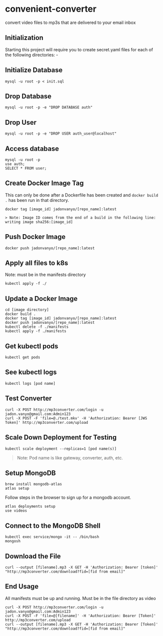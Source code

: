 # convenient-converter
convert video files to mp3s that are delivered to your email inbox

## Initialization
Starting this project will require you to create secret.yaml files for each of the following directories:
    -

## Initialize Database

    mysql -u root -p < init.sql

## Drop Database

    mysql -u root -p -e "DROP DATABASE auth"

## Drop User

    mysql -u root -p -e "DROP USER auth_user@localhost"

## Access database

    mysql -u root -p
    use auth;
    SELECT * FROM user;

## Create Docker Image Tag
This can only be done after a Dockerfile has been created and `docker build .` has been run in that directory.

    docker tag [image_id] jadonvanyo/[repo_name]:latest

    > Note: Image ID comes from the end of a build in the following line: writing image sha256:[image_id]

## Push Docker Image

    docker push jadonvanyo/[repo_name]:latest

## Apply all files to k8s
Note: must be in the manifests directory

    kubectl apply -f ./

## Update a Docker Image

    cd [image directory]
    docker build .
    docker tag [image_id] jadonvanyo/[repo_name]:latest
    docker push jadonvanyo/[repo_name]:latest
    kubectl delete -f ./manifests
    kubectl apply -f ./manifests

## Get kubectl pods

    kubectl get pods

## See kubectl logs

    kubectl logs [pod name]

## Test Converter

    curl -X POST http://mp3converter.com/login -u jadon.vanyo@gmail.com:Admin123
    curl -X POST -F 'file=@./test.mkv' -H 'Authorization: Bearer [JWS Token]' http://mp3converter.com/upload

## Scale Down Deployment for Testing

    kubectl scale deployment --replicas=1 [pod name(s)]

>Note: Pod name is like gateway, converter, auth, etc.

## Setup MongoDB

    brew install mongodb-atlas
    atlas setup

Follow steps in the browser to sign up for a mongodb account.

    atlas deployments setup
    use videos

## Connect to the MongoDB Shell

    kubectl exec service/mongo -it -- /bin/bash
    mongosh

## Download the File

    curl --output [filename].mp3 -X GET -H 'Authorization: Bearer [token]' "http://mp3converter.com/download?fid=[fid from email]"

## End Usage
All manifests must be up and running. Must be in the file directory as video

    curl -X POST http://mp3converter.com/login -u jadon.vanyo@gmail.com:Admin123
    curl -X POST -F 'file=@[filename]' -H 'Authorization: Bearer [Token]' http://mp3converter.com/upload
    curl --output [filename].mp3 -X GET -H 'Authorization: Bearer [Token]' "http://mp3converter.com/download?fid=[fid from email]"
